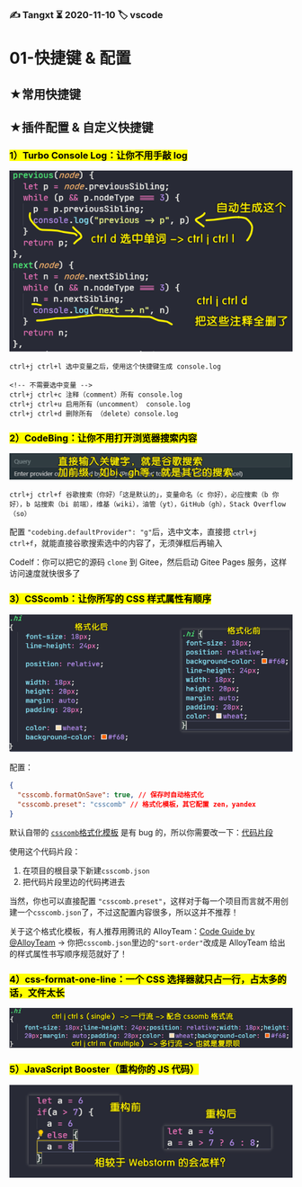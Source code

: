 ### ✍️ Tangxt ⏳ 2020-11-10 🏷️ vscode

# 01-快捷键 & 配置

## ★常用快捷键

## ★插件配置 & 自定义快捷键

### <mark>1）Turbo Console Log：让你不用手敲 log</mark>

![自动打 log](assets/img/2020-11-10-10-56-46.png)

```
ctrl+j ctrl+l 选中变量之后，使用这个快捷键生成 console.log

<!-- 不需要选中变量 -->
ctrl+j ctrl+c 注释（comment）所有 console.log
ctrl+j ctrl+u 启用所有（uncomment） console.log
ctrl+j ctrl+d 删除所有 （delete）console.log
```

### <mark>2）CodeBing：让你不用打开浏览器搜索内容</mark>

![加前缀搜索](assets/img/2020-11-10-10-59-39.png)

```
ctrl+j ctrl+f 谷歌搜索（你好）「这是默认的」，变量命名（c 你好），必应搜索（b 你好），b 站搜索（bi 前端），维基（wiki），油管（yt），GitHub（gh），Stack Overflow（so）
```

配置 `"codebing.defaultProvider": "g"`后，选中文本，直接摁 `ctrl+j ctrl+f`，就能直接谷歌搜索选中的内容了，无须弹框后再输入

Codelf：你可以把它的源码 `clone` 到 Gitee，然后启动 Gitee Pages 服务，这样访问速度就快很多了

### <mark>3）CSScomb：让你所写的 CSS 样式属性有顺序</mark>

![格式化 css](assets/img/2020-11-10-11-04-42.png)

配置：

``` json
{
  "csscomb.formatOnSave": true, // 保存时自动格式化
  "csscomb.preset": "csscomb" // 格式化模板，其它配置 zen，yandex
}
```

默认自带的 [`csscomb`格式化模板](https://github.com/csscomb/csscomb.js/blob/dev/config/csscomb.json) 是有 bug 的，所以你需要改一下：[代码片段](https://gitee.com/ppambler/codes/a34eg1p6qm2yklhfx8obs77#0-tsina-1-50393-397232819ff9a47a7b7e80a40613cfe1)

使用这个代码片段：

1. 在项目的根目录下新建`csscomb.json`
2. 把代码片段里边的代码拷进去

当然，你也可以直接配置 `"csscomb.preset"`，这样对于每一个项目而言就不用创建一个`csscomb.json`了，不过这配置内容很多，所以这并不推荐！

关于这个格式化模板，有人推荐用腾讯的 AlloyTeam：[Code Guide by @AlloyTeam](http://alloyteam.github.io/CodeGuide/#css-declaration-order) -> 你把`csscomb.json`里边的`"sort-order"`改成是 AlloyTeam 给出的样式属性书写顺序规范就好了！

### <mark>4）css-format-one-line：一个 CSS 选择器就只占一行，占太多的话，文件太长</mark>

![一行流 CSS](assets/img/2020-11-10-11-15-44.png)

### <mark>5）JavaScript Booster（重构你的 JS 代码）</mark>

![重构 JS 代码](assets/img/2020-11-10-11-33-02.png)


